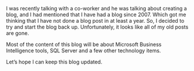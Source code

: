 
I was recently talking with a co-worker and he was talking about creating a blog, and I had mentioned that I have had a blog since 2007. Which got me thinking that I have not done a blog post in at least a year. So, I decided to try and start the blog back up. Unfortunately, it looks like all of my old posts are gone.

Most of the content of this blog will be about Microsoft Business Intelligence tools, SQL Server and a few other technology items.

Let&#8217;s hope I can keep this blog updated.
